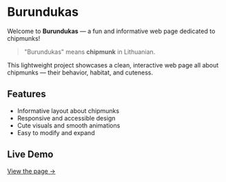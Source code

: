 # Burundukas

Welcome to **Burundukas** — a fun and informative web page dedicated to chipmunks!

> "Burundukas" means **chipmunk** in Lithuanian.

This lightweight project showcases a clean, interactive web page all about chipmunks — their behavior, habitat, and cuteness.

## Features

- Informative layout about chipmunks  
- Responsive and accessible design  
- Cute visuals and smooth animations  
- Easy to modify and expand

## Live Demo

[View the page →](https://KostasSliazas.github.io/burundukas)
